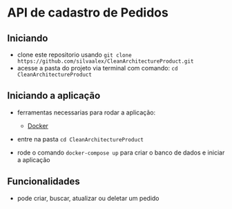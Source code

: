 # API de cadastro de Pedidos

## Iniciando
 - clone este repositorio usando `git clone https://github.com/silvaalex/CleanArchitectureProduct.git`
 - acesse a pasta do projeto via terminal com comando: `cd CleanArchitectureProduct`

## Iniciando a aplicação

- ferramentas necessarias para rodar a aplicação:
   - [Docker](https://www.docker.com/products/docker-desktop/)
  

- entre na pasta `cd CleanArchitectureProduct`
- rode o comando `docker-compose up` para criar o banco de dados 
e iniciar a aplicação

## Funcionalidades
   - pode criar, buscar, atualizar ou deletar um pedido